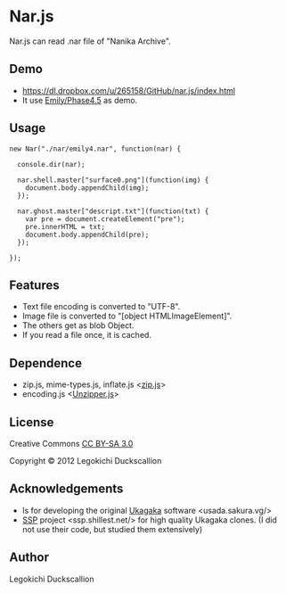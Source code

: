 Nar.js
======================
  Nar.js can read .nar file of "Nanika Archive".

Demo
----------
* https://dl.dropbox.com/u/265158/GitHub/nar.js/index.html
* It use [Emily/Phase4.5](http://ssp.shillest.net/ghost.html) as demo.

Usage
----------
    new Nar("./nar/emily4.nar", function(nar) {

      console.dir(nar);

      nar.shell.master["surface0.png"](function(img) {
        document.body.appendChild(img);
      });

      nar.ghost.master["descript.txt"](function(txt) {
        var pre = document.createElement("pre");
        pre.innerHTML = txt;
        document.body.appendChild(pre);
      });

    });

Features
----------------
* Text file encoding is converted to "UTF-8".
* Image file is converted to "[object HTMLImageElement]".
* The others get as blob Object.
* If you read a file once, it is cached.

Dependence
----------
* zip.js, mime-types.js, inflate.js <[zip.js](http://gildas-lormeau.github.com/zip.js/)>
* encoding.js <[Unzipper.js](https://github.com/polygonplanet/Unzipper.js/tree/master/src)>

License
----------
Creative Commons [CC BY-SA 3.0](http://creativecommons.org/licenses/by-sa/3.0/)

Copyright &copy; 2012 Legokichi Duckscallion

Acknowledgements
----------
* ls for developing the original [Ukagaka](http://usada.sakura.vg/)  software &lt;usada.sakura.vg/&gt;
* [SSP](http://ssp.shillest.net/) project &lt;ssp.shillest.net/&gt; for high quality Ukagaka clones. (I did not use their code, but studied them extensively)

Author
----------
Legokichi Duckscallion